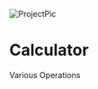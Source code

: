 ![ProjectPic](https://user-images.githubusercontent.com/55205969/115107430-68598d00-9f88-11eb-9b2d-f99710e8dfb1.png)
# Calculator
Various Operations
